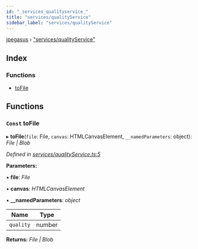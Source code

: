 ```yaml
---
id: "_services_qualityservice_"
title: "services/qualityService"
sidebar_label: "services/qualityService"
---
```


[jpegasus](../index.md) › ["services/qualityService"](_services_qualityservice_.md)

## Index

### Functions

* [toFile](_services_qualityservice_.md#const-tofile)

## Functions

### `Const` toFile

▸ **toFile**(`file`: File, `canvas`: HTMLCanvasElement, `__namedParameters`: object): *File | Blob*

*Defined in [services/qualityService.ts:5](https://github.com/TonyBrobston/jpegasus/blob/418125c/src/services/qualityService.ts#L5)*

**Parameters:**

▪ **file**: *File*

▪ **canvas**: *HTMLCanvasElement*

▪ **__namedParameters**: *object*

Name | Type |
------ | ------ |
`quality` | number |

**Returns:** *File | Blob*
